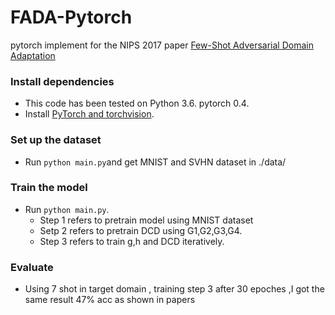 # FADA-Pytorch
pytorch implement for the NIPS 2017 paper [Few-Shot Adversarial Domain Adaptation](https://arxiv.org/abs/1711.02536)


### Install dependencies

* This code has been tested on  Python 3.6. pytorch 0.4. 
* Install [PyTorch and torchvision](http://pytorch.org/).


### Set up the  dataset

* Run ` python main.py `and  get MNIST and SVHN dataset in ./data/

### Train the model

* Run `python main.py`. 
  * Step 1 refers to pretrain model using MNIST dataset
  * Setp 2 refers to pretrain DCD using G1,G2,G3,G4.
  * Step 3 refers to train g,h and DCD iteratively.

### Evaluate

* Using 7 shot in target domain , training step 3 after 30 epoches ,I got the same result 47% acc as shown in papers

